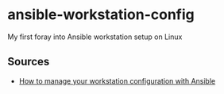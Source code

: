 # ansible-workstation-config
My first foray into Ansible workstation setup on Linux

## Sources
* [How to manage your workstation configuration with Ansible](https://opensource.com/article/18/3/manage-workstation-ansible)
